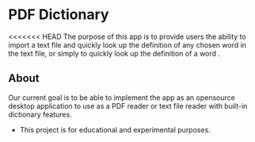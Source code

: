 # PDF Dictionary

<<<<<<< HEAD
The purpose of this app is to provide users the ability to import a text file and quickly look up the definition of any chosen word in the text file, or simply to quickly look up the definition of a word .


## About

Our current goal is to be able to implement the app as an opensource desktop application to use as a PDF reader or text file reader with built-in dictionary features.

- This project is for educational and experimental purposes.
